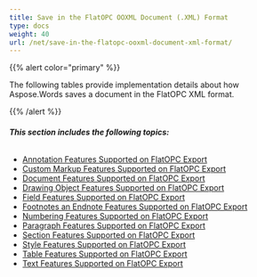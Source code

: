 ```yaml
---
title: Save in the FlatOPC OOXML Document (.XML) Format
type: docs
weight: 40
url: /net/save-in-the-flatopc-ooxml-document-xml-format/
---
```


{{% alert color="primary" %}} 

The following tables provide implementation details about how Aspose.Words saves a document in the FlatOPC XML format.

{{% /alert %}} 
###### **This section includes the following topics:** 
- [Annotation Features Supported on FlatOPC Export](/words/net/annotation-features-supported-on-flatopc-export/)
- [Custom Markup Features Supported on FlatOPC Export](/words/net/custom-markup-features-supported-on-flatopc-export/)
- [Document Features Supported on FlatOPC Export](/words/net/document-features-supported-on-flatopc-export/)
- [Drawing Object Features Supported on FlatOPC Export](/words/net/drawing-object-features-supported-on-flatopc-export/)
- [Field Features Supported on FlatOPC Export](/words/net/field-features-supported-on-flatopc-export/)
- [Footnotes an Endnote Features Supported on FlatOPC Export](/words/net/footnotes-an-endnote-features-supported-on-flatopc-export/)
- [Numbering Features Supported on FlatOPC Export](/words/net/numbering-features-supported-on-flatopc-export/)
- [Paragraph Features Supported on FlatOPC Export](/words/net/paragraph-features-supported-on-flatopc-export/)
- [Section Features Supported on FlatOPC Export](/words/net/section-features-supported-on-flatopc-export/)
- [Style Features Supported on FlatOPC Export](/words/net/style-features-supported-on-flatopc-export/)
- [Table Features Supported on FlatOPC Export](/words/net/table-features-supported-on-flatopc-export/)
- [Text Features Supported on FlatOPC Export](/words/net/text-features-supported-on-flatopc-export/)
